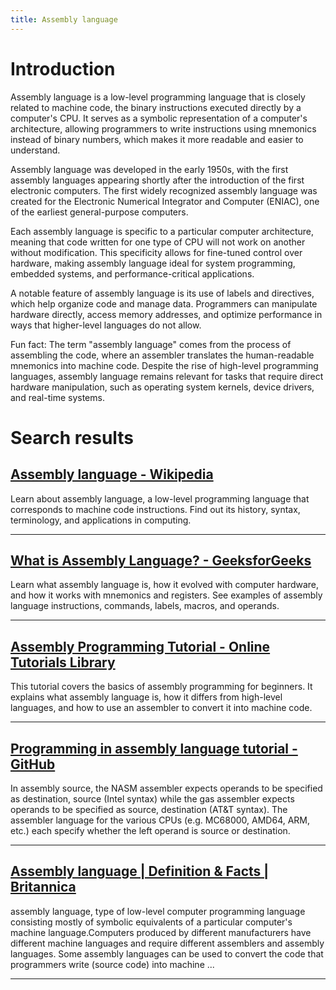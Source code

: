 ```yaml
---
title: Assembly language
---
```


# Introduction
Assembly language is a low-level programming language that is closely related to machine code, the binary instructions executed directly by a computer's CPU. It serves as a symbolic representation of a computer's architecture, allowing programmers to write instructions using mnemonics instead of binary numbers, which makes it more readable and easier to understand.

Assembly language was developed in the early 1950s, with the first assembly languages appearing shortly after the introduction of the first electronic computers. The first widely recognized assembly language was created for the Electronic Numerical Integrator and Computer (ENIAC), one of the earliest general-purpose computers.

Each assembly language is specific to a particular computer architecture, meaning that code written for one type of CPU will not work on another without modification. This specificity allows for fine-tuned control over hardware, making assembly language ideal for system programming, embedded systems, and performance-critical applications.

A notable feature of assembly language is its use of labels and directives, which help organize code and manage data. Programmers can manipulate hardware directly, access memory addresses, and optimize performance in ways that higher-level languages do not allow.

Fun fact: The term "assembly language" comes from the process of assembling the code, where an assembler translates the human-readable mnemonics into machine code. Despite the rise of high-level programming languages, assembly language remains relevant for tasks that require direct hardware manipulation, such as operating system kernels, device drivers, and real-time systems.

# Search results


## [Assembly language - Wikipedia](https://en.wikipedia.org/wiki/Assembly_language)

Learn about assembly language, a low-level programming language that corresponds to machine code instructions. Find out its history, syntax, terminology, and applications in computing.

---

## [What is Assembly Language? - GeeksforGeeks](https://www.geeksforgeeks.org/what-is-assembly-language/)

Learn what assembly language is, how it evolved with computer hardware, and how it works with mnemonics and registers. See examples of assembly language instructions, commands, labels, macros, and operands.

---

## [Assembly Programming Tutorial - Online Tutorials Library](https://www.tutorialspoint.com/assembly_programming/index.htm)

This tutorial covers the basics of assembly programming for beginners. It explains what assembly language is, how it differs from high-level languages, and how to use an assembler to convert it into machine code.

---

## [Programming in assembly language tutorial - GitHub](https://github.com/mschwartz/assembly-tutorial)

In assembly source, the NASM assembler expects operands to be specified as destination, source (Intel syntax) while the gas assembler expects operands to be specified as source, destination (AT&T syntax). The assembler language for the various CPUs (e.g. MC68000, AMD64, ARM, etc.) each specify whether the left operand is source or destination.

---

## [Assembly language | Definition & Facts | Britannica](https://www.britannica.com/technology/assembly-language)

assembly language, type of low-level computer programming language consisting mostly of symbolic equivalents of a particular computer's machine language.Computers produced by different manufacturers have different machine languages and require different assemblers and assembly languages. Some assembly languages can be used to convert the code that programmers write (source code) into machine ...

---

